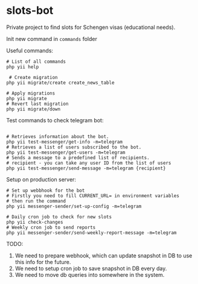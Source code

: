 # slots-bot
Private project to find slots for Schengen visas (educational needs).

Init new command in `commands` folder

Useful commands:
```shell
# List of all commands
php yii help
 
 # Create migration
php yii migrate/create create_news_table
 
# Apply migrations
php yii migrate
# Revert last migration
php yii migrate/down

```

Test commands to check telegram bot:
```shell

# Retrieves information about the bot.
php yii test-messenger/get-info -m=telegram
# Retrieves a list of users subscribed to the bot.
php yii test-messenger/get-users -m=telegram
# Sends a message to a predefined list of recipients.
# recipient - you can take any user ID from the list of users
php yii test-messenger/send-message -m=telegram {recipient}
```

Setup on production server:
```shell
# Set up webbhook for the bot
# Firstly you need to fill CURRENT_URL= in environment variables
# then run the command
php yii messenger-sender/set-up-config -m=telegram

# Daily cron job to check for new slots
php yii check-changes
# Weekly cron job to send reports
php yii messenger-sender/send-weekly-report-message -m=telegram

```

TODO:
1. We need to prepare webhook, which can update snapshot in DB to use this info for the future.
2. We need to setup cron job to save snapshot in DB every day.
3. We need to move db queries into somewhere in the system.
